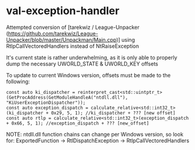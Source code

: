 # val-exception-handler

Attempted conversion of [tarekwiz / League-Unpacker (https://github.com/tarekwiz/League-Unpacker/blob/master/Unpackman/Main.cpp)] using RtlpCallVectoredHandlers instead of NtRaiseException

It's current state is rather underwhelming, as it is only able to properly dump the necessary UWORLD_STATE & UWORLD_KEY offsets

To update to current Windows version, offsets must be made to the following: 
```
const auto ki_dispatcher = reinterpret_cast<std::uintptr_t>(GetProcAddress(GetModuleHandleA("ntdll.dll"), "KiUserExceptionDispatcher"));
const auto exception_dispatch = calculate_relative<std::int32_t>(ki_dispatcher + 0x29, 5, 1); //ki_dispatcher + ??? [new offset]
const auto rtlp = calculate_relative<std::int32_t>(exception_dispatch + 0x66, 5, 1); //exception_dispatch + ??? [new_offset]
```
NOTE: ntdll.dll function chains can change per Windows version, so look for:
ExportedFunction -> RtlDispatchException -> RtlpCallVectoredHandlers
